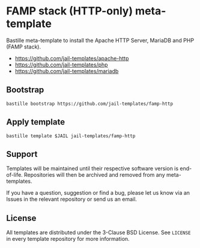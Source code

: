 # FAMP stack (HTTP-only) meta-template
Bastille meta-template to install the Apache HTTP Server, MariaDB and PHP (FAMP stack).

* https://github.com/jail-templates/apache-http
* https://github.com/jail-templates/php
* https://github.com/jail-templates/mariadb

## Bootstrap
```
bastille bootstrap https://github.com/jail-templates/famp-http
```

## Apply template
```
bastille template $JAIL jail-templates/famp-http
```

## Support
Templates will be maintained until their respective software version is end-of-life. Repositories will then be archived and removed from any meta-templates.

If you have a question, suggestion or find a bug, please let us know via an Issues in the relevant repository or send us an email.

## License
All templates are distributed under the 3-Clause BSD License. See `LICENSE` in every template repository for more information.
